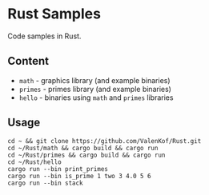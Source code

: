 # Rust Samples

Code samples in Rust.

## Content

* `math` - graphics library (and example binaries)
* `primes` - primes library (and example binaries)
* `hello` - binaries using `math` and `primes` libraries

## Usage

```
cd ~ && git clone https://github.com/ValenKof/Rust.git
cd ~/Rust/math && cargo build && cargo run
cd ~/Rust/primes && cargo build && cargo run
cd ~/Rust/hello
cargo run --bin print_primes
cargo run --bin is_prime 1 two 3 4.0 5 6
cargo run --bin stack
```
